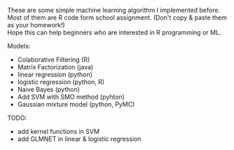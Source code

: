 These are some simple machine learning algorithm I implemented before.<br />
Most of them are R code form school assignment.
(Don't copy & paste them as your homework!) <br />
Hope this can help beginners who are interested in R programming or ML.<br />

Models:
 - Colaborative Filtering (R)
 - Matrix Factorization (java)
 - linear regression (python)
 - logistic regression (python, R)
 - Naive Bayes (python)
 - Add SVM with SMO method (pyhton)
 - Gaussian mixture model (python, PyMC)

TODO:
- add kernel functions in SVM
- add GLMNET in linear & logistic regression
